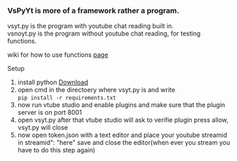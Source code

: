 ### VsPyYt is more of a framework rather a program.
vsyt.py is the program with youtube chat reading built in.<br/>
vsnoyt.py is the program without youtube chat reading, for testing functions.

wiki for how to use functions [page](https://github.com/mlo40/VsPyYt/wiki)

Setup
1. install python [Download](https://www.python.org/ftp/python/3.9.6/python-3.9.6-amd64.exe)
2. open cmd in the directoery where vsyt.py is and write<br/> `pip install -r requirements.txt`
3. now run vtube studio and enable plugins and make sure that the plugin server is on port 8001
4. open vsyt.py after that vtube studio will ask to verifie plugin press allow, vsyt.py will close
5. now open token.json with a text editor and place your youtube streamid in streamid": "here" save and close the editor(when ever you stream you have to do this step again)
